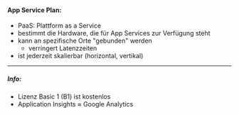 #### App Service Plan:
- PaaS: Plattform as a Service
- bestimmt die Hardware, die für App Services zur Verfügung steht
- kann an spezifische Orte "gebunden" werden
    - verringert Latenzzeiten
- ist jederzeit skalierbar (horizontal, vertikal)
--- 
##### Info:
- Lizenz Basic 1 (B1) ist kostenlos
- Application Insights ≈ Google Analytics
